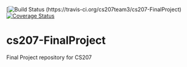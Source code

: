 [![Build Status (https://travis-ci.org/cs207team3/cs207-FinalProject)](https://travis-ci.org/cs207team3/cs207-FinalProject)
[![Coverage Status](https://coveralls.io/github/cs207team3/cs207-FinalProject)](https://coveralls.io/github/cs207team3/cs207-FinalProject)
# cs207-FinalProject
Final Project repository for CS207
